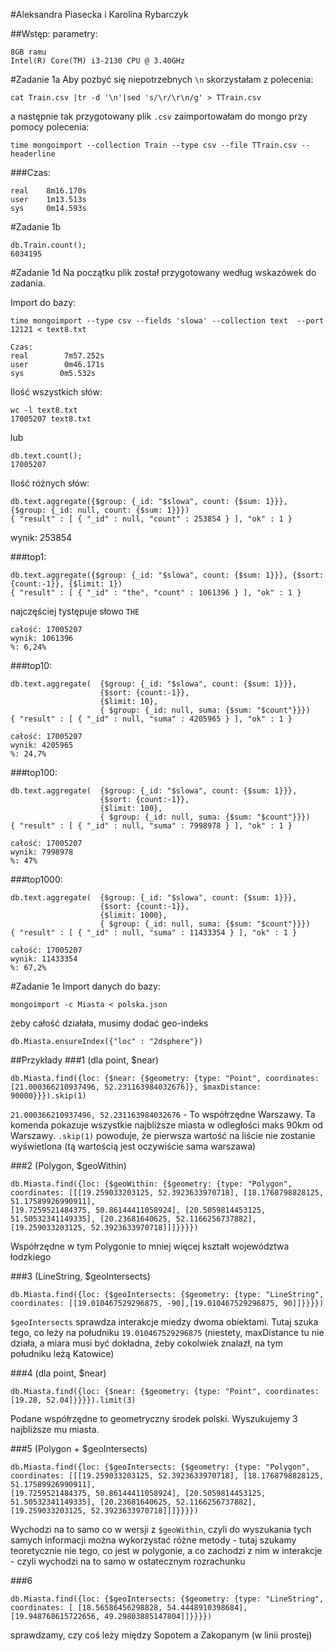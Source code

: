 #Aleksandra Piasecka i Karolina Rybarczyk

##Wstęp:
parametry:
```
8GB ramu
Intel(R) Core(TM) i3-2130 CPU @ 3.40GHz
```

#Zadanie 1a
Aby pozbyć się niepotrzebnych `\n` skorzystałam z polecenia:
```
cat Train.csv |tr -d '\n'|sed 's/\r/\r\n/g' > TTrain.csv
```

a następnie tak przygotowany plik `.csv` zaimportowałam do mongo przy pomocy polecenia:
```
time mongoimport --collection Train --type csv --file TTrain.csv --headerline
```

###Czas:
```
real    8m16.170s
user    1m13.513s
sys     0m14.593s
```

#Zadanie 1b
```
db.Train.count();
6034195
```

#Zadanie 1d
Na początku plik został przygotowany według wskazówek do zadania.

Import do bazy:
```
time mongoimport --type csv --fields 'slowa' --collection text  --port 12121 < text8.txt 
```

```
Czas:
real        7m57.252s
user        0m46.171s
sys        0m5.532s
```

Ilość wszystkich słów:
```
wc -l text8.txt
17005207 text8.txt
```
lub
```
db.text.count();
17005207
```

Ilość różnych słów:
```
db.text.aggregate({$group: {_id: "$slowa", count: {$sum: 1}}}, {$group: {_id: null, count: {$sum: 1}}})
{ "result" : [ { "_id" : null, "count" : 253854 } ], "ok" : 1 }
```
wynik: 253854

###top1:
```
db.text.aggregate({$group: {_id: "$slowa", count: {$sum: 1}}}, {$sort: {count:-1}}, {$limit: 1})
{ "result" : [ { "_id" : "the", "count" : 1061396 } ], "ok" : 1 }
```
najczęściej tystępuje słowo `THE`
```
całość: 17005207
wynik: 1061396
%: 6,24%
```

###top10:
```
db.text.aggregate(	{$group: {_id: "$slowa", count: {$sum: 1}}}, 
					{$sort: {count:-1}}, 
					{$limit: 10}, 
					{ $group: {_id: null, suma: {$sum: "$count"}}})
{ "result" : [ { "_id" : null, "suma" : 4205965 } ], "ok" : 1 }
```
```
całość: 17005207
wynik: 4205965
%: 24,7%
```

###top100:
```
db.text.aggregate(	{$group: {_id: "$slowa", count: {$sum: 1}}}, 
					{$sort: {count:-1}}, 
					{$limit: 100}, 
					{ $group: {_id: null, suma: {$sum: "$count"}}})
{ "result" : [ { "_id" : null, "suma" : 7998978 } ], "ok" : 1 }
```
```
całość: 17005207
wynik: 7998978
%: 47%
```

###top1000:
```
db.text.aggregate(	{$group: {_id: "$slowa", count: {$sum: 1}}}, 
					{$sort: {count:-1}}, 
					{$limit: 1000}, 
					{ $group: {_id: null, suma: {$sum: "$count"}}})
{ "result" : [ { "_id" : null, "suma" : 11433354 } ], "ok" : 1 }
```
```
całość: 17005207
wynik: 11433354
%: 67,2%
```

#Zadanie 1e
Import danych do bazy:
```
mongoimport -c Miasta < polska.json
```
żeby całość działała, musimy dodać geo-indeks
```
db.Miasta.ensureIndex({"loc" : "2dsphere"})
```

##Przykłady
###1 (dla point, $near)
```
db.Miasta.find({loc: {$near: {$geometry: {type: "Point", coordinates: [21.000366210937496, 52.231163984032676]}, $maxDistance: 90000}}}).skip(1)
```

`21.000366210937496, 52.231163984032676` - To współrzędne Warszawy. Ta komenda pokazuje wszystkie najbliższe miasta w odległości maks 90km od Warszawy. `.skip(1)` powoduje, że pierwsza wartość na liście nie zostanie wyświetlona (tą wartością jest oczywiście sama warszawa)

###2 (Polygon, $geoWithin)
```
db.Miasta.find({loc: {$geoWithin: {$geometry: {type: "Polygon", coordinates: [[[19.259033203125, 52.3923633970718], [18.1768798828125, 51.17589926990911], 
[19.7259521484375, 50.86144411058924], [20.5059814453125, 51.50532341149335], [20.23681640625, 52.1166256737882], [19.259033203125, 52.3923633970718]]]}}}})
```
Współrzędne w tym Polygonie to mniej więcej kształt województwa łodzkiego

###3 (LineString, $geoIntersects)
```
db.Miasta.find({loc: {$geoIntersects: {$geometry: {type: "LineString", coordinates: [[19.010467529296875, -90],[19.010467529296875, 90]]}}}})
```
`$geoIntersects` sprawdza interakcje miedzy dwoma obiektami. Tutaj szuka tego, co leży na południku `19.010467529296875` (niestety, maxDistance tu nie działa, a miara musi być dokładna, żeby cokolwiek znalazł, na tym południku leżą Katowice)

###4 (dla point, $near)
```
db.Miasta.find({loc: {$near: {$geometry: {type: "Point", coordinates: [19.28, 52.04]}}}}).limit(3)
```
Podane współrzędne to geometryczny środek polski. Wyszukujemy 3 najbliższe mu miasta.

###5 (Polygon + $geoIntersects)
```
db.Miasta.find({loc: {$geoIntersects: {$geometry: {type: "Polygon", coordinates: [[[19.259033203125, 52.3923633970718], [18.1768798828125, 51.17589926990911], 
[19.7259521484375, 50.86144411058924], [20.5059814453125, 51.50532341149335], [20.23681640625, 52.1166256737882], [19.259033203125, 52.3923633970718]]]}}}})
```
Wychodzi na to samo co w wersji z `$geoWithin`, czyli do wyszukania tych samych informacji można wykorzystać różne metody - tutaj szukamy teoretycznie nie tego, co jest w polygonie, a co zachodzi z nim w interakcje - czyli wychodzi na to samo w ostatecznym rozrachunku

###6 
```
db.Miasta.find({loc: {$geoIntersects: {$geometry: {type: "LineString", coordinates: [ [18.56586456298828, 54.4448910398684], [19.948768615722656, 49.29803885147804]]}}}})
```
sprawdzamy, czy coś leży między Sopotem a Zakopanym (w linii prostej)
